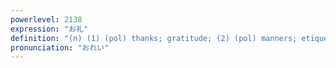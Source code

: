 ```yaml
---
powerlevel: 2138
expression: "お礼"
definition: "(n) (1) (pol) thanks; gratitude; (2) (pol) manners; etiquette; (3) (pol) bow; (4) (pol) reward; gift; (5) (pol) ceremony; ritual; (P)"
pronunciation: "おれい"
---
```

